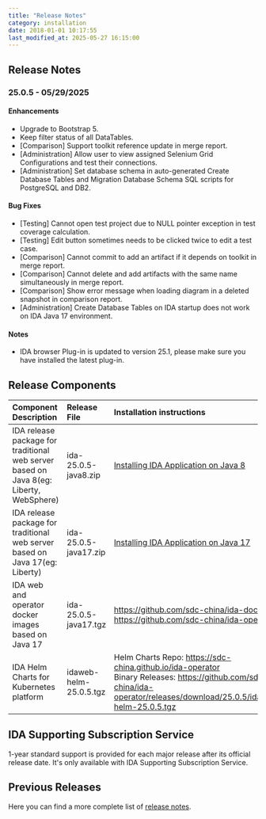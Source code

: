 ```yaml
---
title: "Release Notes"
category: installation
date: 2018-01-01 10:17:55
last_modified_at: 2025-05-27 16:15:00
---
```


## Release Notes

### 25.0.5 - 05/29/2025

#### Enhancements
- Upgrade to Bootstrap 5.
- Keep filter status of all DataTables.
- [Comparison] Support toolkit reference update in merge report.
- [Administration] Allow user to view assigned Selenium Grid Configurations and test their connections.
- [Administration] Set database schema in auto-generated Create Database Tables and Migration Database Schema SQL scripts for PostgreSQL and DB2.

#### Bug Fixes
- [Testing] Cannot open test project due to NULL pointer exception in test coverage calculation.
- [Testing] Edit button sometimes needs to be clicked twice to edit a test case.
- [Comparison] Cannot commit to add an artifact if it depends on toolkit in merge report.
- [Comparison] Cannot delete and add artifacts with the same name simultaneously in merge report.
- [Comparison] Show error message when loading diagram in a deleted snapshot in comparison report.
- [Administration] Create Database Tables on IDA startup does not work on IDA Java 17 environment.

#### Notes
- IDA browser Plug-in is updated to version 25.1, please make sure you have installed the latest plug-in.


## Release Components

| Component Description	| Release File	| Installation instructions| 
|:----------------|:------------------------|:---------------|
| IDA release package for traditional web server based on Java 8(eg: Liberty, WebSphere)	| ida-25.0.5-java8.zip | [Installing IDA Application on Java 8](../installation/installation-installing-ida-application.html) |
| IDA release package for traditional web server based on Java 17(eg: Liberty)	| ida-25.0.5-java17.zip | [Installing IDA Application on Java 17](../installation/installation-installing-ida-application-java17.html) |
| IDA web and operator docker images based on Java 17| ida-25.0.5-java17.tgz	| <https://github.com/sdc-china/ida-docker> <br/> <https://github.com/sdc-china/ida-operator> |
| IDA Helm Charts for Kubernetes platform | idaweb-helm-25.0.5.tgz	| Helm Charts Repo: <https://sdc-china.github.io/ida-operator> <br/> Binary Releases: <https://github.com/sdc-china/ida-operator/releases/download/25.0.5/idaweb-helm-25.0.5.tgz> |

## IDA Supporting Subscription Service
1-year standard support is provided for each major release after its official release date. It's only available with IDA Supporting Subscription Service.

## Previous Releases

Here you can find a more complete list of [release notes](../references/references-previous-release-notes.html).
